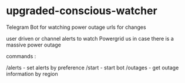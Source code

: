 # upgraded-conscious-watcher

Telegram Bot for watching power outage urls for changes

user driven or channel alerts
to watch Powergrid us in case there is a massive power outage

commands : 

/alerts - set alerts by preference
/start - start bot 
/outages - get outage information by region 